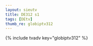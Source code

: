 ```yaml
--- 
layout: sieutv
title: DE312 s1
tags: [DEtv]
thumb_re: globiptv312
---
```

{% include tvadv key="globiptv312" %} 
